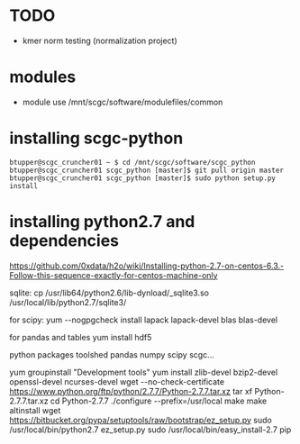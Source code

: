 # TODO
+ kmer norm testing (normalization project)

# modules
+ module use /mnt/scgc/software/modulefiles/common

# installing scgc-python
```
btupper@scgc_cruncher01 ~ $ cd /mnt/scgc/software/scgc_python
btupper@scgc_cruncher01 scgc_python [master]$ git pull origin master
btupper@scgc_cruncher01 scgc_python [master]$ sudo python setup.py install
```

# installing python2.7 and dependencies
https://github.com/0xdata/h2o/wiki/Installing-python-2.7-on-centos-6.3.-Follow-this-sequence-exactly-for-centos-machine-only

sqlite:
cp /usr/lib64/python2.6/lib-dynload/_sqlite3.so /usr/local/lib/python2.7/sqlite3/

for scipy:
yum --nogpgcheck install lapack lapack-devel blas blas-devel

for pandas and tables
yum install hdf5

python packages
toolshed
pandas
numpy
scipy
scgc...

yum groupinstall "Development tools"
yum install zlib-devel bzip2-devel openssl-devel ncurses-devel
wget --no-check-certificate https://www.python.org/ftp/python/2.7.7/Python-2.7.7.tar.xz
tar xf Python-2.7.7.tar.xz
cd Python-2.7.7
./configure --prefix=/usr/local
make
make altinstall
wget https://bitbucket.org/pypa/setuptools/raw/bootstrap/ez_setup.py
sudo /usr/local/bin/python2.7 ez_setup.py
sudo /usr/local/bin/easy_install-2.7 pip
